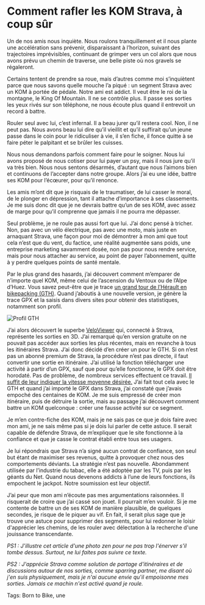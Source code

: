 # Comment rafler les KOM Strava, à coup sûr

Un de nos amis nous inquiète. Nous roulons tranquillement et il nous plante une accélération sans prévenir, disparaissant à l’horizon, suivant des trajectoires imprévisibles, continuant de grimper vers un col alors que nous avons prévu un chemin de traverse, une belle piste où nos gravels se régaleront.

Certains tentent de prendre sa roue, mais d’autres comme moi s’inquiètent parce que nous savons quelle mouche l’a piqué : un segment Strava avec un KOM à portée de pédale. Notre ami est addict. Il veut être le roi de la montagne, le King Of Mountain. Il ne se contrôle plus. Il passe ses sorties les yeux rivés sur son téléphone, ne nous écoute plus quand il entrevoit un record à battre.

Rouler seul avec lui, c’est infernal. Il a beau jurer qu’il restera cool. Non, il ne peut pas. Nous avons beau lui dire qu’il vieillit et qu’il suffirait qu’un jeune passe dans le coin pour le ridiculiser à vie, il s’en fiche, il fonce quitte à se faire péter le palpitant et se brûler les cuisses.

Nous nous demandons parfois comment faire pour le soigner. Nous lui avons proposé de nous cotiser pour lui payer un psy, mais il nous jure qu’il va très bien. Nous nous sentons désarmés, d’autant que nous l’aimons bien et continuons de l’accepter dans notre groupe. Alors j’ai eu une idée, battre ses KOM pour l’écœurer, pour qu’il renonce.

Les amis m’ont dit que je risquais de le traumatiser, de lui casser le moral, de le plonger en dépression, tant il attache d’importance à ses classements. Je me suis donc dit que je ne devrais battre qu’un de ses KOM, avec assez de marge pour qu’il comprenne que jamais il ne pourra me dépasser.

Seul problème, je ne roule pas aussi fort que lui. J’ai donc pensé à tricher. Non, pas avec un vélo électrique, pas avec une moto, mais juste en arnaquant Strava, une façon pour moi de démontrer à mon ami que tout cela n’est que du vent, du factice, une réalité augmentée sans poids, une entreprise marketing savamment dosée, non pas pour nous rendre service, mais pour nous attacher au service, au point de payer l’abonnement, quitte à y perdre quelques points de santé mentale.

Par le plus grand des hasards, j’ai découvert comment m’emparer de n’importe quel KOM, même celui de l’ascension du Ventoux ou de l’Alpe d’Huez. Vous savez peut-être que je trace [un grand tour de l’Hérault en bikepacking (GTH)](https://tcrouzet.com/gth/). Quand j’aboutis à une nouvelle version, je génère la trace GPX et la saisis dans divers sites pour obtenir des statistiques, notamment son profil.

![Profil GTH](https://tcrouzet.com/images_tc/2020/01/veloviewer.jpg)

J’ai alors découvert le superbe [VeloViewer](https://veloviewer.com/) qui, connecté à Strava, représente les sorties en 3D. J’ai remarqué qu’en version gratuite on ne pouvait pas accéder aux sorties les plus récentes, mais en revanche à tous les itinéraires Strava. J’ai donc décidé d’en créer un pour le GTH. Si on n’est pas un abonné premium de Strava, la procédure n’est pas directe, il faut convertir une sortie en itinéraire. J’ai utilisé la fonction télécharger une activité à partir d’un GPX, sauf que pour qu’elle fonctionne, le GPX doit être horodaté. Pas de problème, de nombreux services effectuent ce travail. [Il suffit de leur indiquer la vitesse moyenne désirée.](https://gotoes.org/strava/Add_Timestamps_To_GPX.php) J’ai fait tout cela avec le GTH et quand j’ai importé le GPX dans Strava, j’ai constaté que j’avais empoché des centaines de KOM. Je me suis empressé de créer mon itinéraire, puis de détruire la sortie, mais au passage j’ai découvert comment battre un KOM quelconque : créer une fausse activité sur ce segment.

Je m’en contre-fiche des KOM, mais je ne sais pas ce que je dois faire avec mon ami, je ne sais même pas si je dois lui parler de cette astuce. Il serait capable de défendre Strava, de m’expliquer que le site fonctionne à la confiance et que je casse le contrat établi entre tous ses usagers.

Je lui répondrais que Strava n’a signé aucun contrat de confiance, son seul but étant de maximiser ses revenus, quitte à provoquer chez nous des comportements déviants. La stratégie n’est pas nouvelle. Abondamment utilisée par l’industrie du tabac, elle a été adoptée par les TV, puis par les géants du Net. Quand nous devenons addicts à l’une de leurs fonctions, ils empochent le jackpot. Notre soumission est leur objectif.

J’ai peur que mon ami n’écoute pas mes argumentations raisonnées. Il risquerait de croire que j’ai cassé son jouet. Il pourrait m’en vouloir. Si je me contente de battre un de ses KOM de manière plausible, de quelques secondes, je risque de le piquer au vif. En fait, il serait plus sage que je trouve une astuce pour supprimer des segments, pour lui redonner le loisir d'apprécier les chemins, de les rouler avec délectation à la recherche d'une jouissance transcendante.

*PS1 : J'illustre cet article d'une photo zen pour ne pas trop l'énerver s'il tombe dessus. Surtout, ne lui faites pas suivre ce texte.*

*PS2 : J'apprécie Strava comme solution de partage d'itinéraires et de discussions autour de nos sorties, comme sparring partner, me disant où j'en suis physiquement, mais je n'ai aucune envie qu'il empoisonne mes sorties. Jamais ce machin n'est activé quand je roule.*

Tags: Born to Bike, une